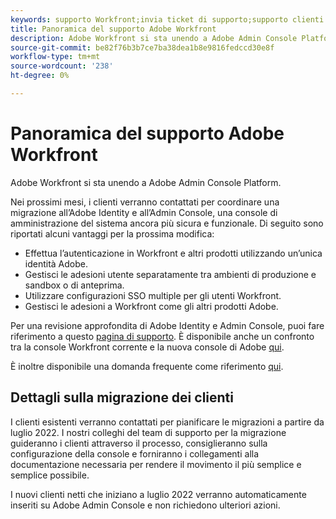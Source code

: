 ```yaml
---
keywords: supporto Workfront;invia ticket di supporto;supporto clienti
title: Panoramica del supporto Adobe Workfront
description: Adobe Workfront si sta unendo a Adobe Admin Console Platform.
source-git-commit: be82f76b3b7ce7ba38dea1b8e9816fedccd30e8f
workflow-type: tm+mt
source-wordcount: '238'
ht-degree: 0%

---
```


# Panoramica del supporto Adobe Workfront

Adobe Workfront si sta unendo a Adobe Admin Console Platform.

Nei prossimi mesi, i clienti verranno contattati per coordinare una migrazione all’Adobe Identity e all’Admin Console, una console di amministrazione del sistema ancora più sicura e funzionale. Di seguito sono riportati alcuni vantaggi per la prossima modifica:

* Effettua l’autenticazione in Workfront e altri prodotti utilizzando un’unica identità Adobe.
* Gestisci le adesioni utente separatamente tra ambienti di produzione e sandbox o di anteprima.
* Utilizzare configurazioni SSO multiple per gli utenti Workfront.
* Gestisci le adesioni a Workfront come gli altri prodotti Adobe.

Per una revisione approfondita di Adobe Identity e Admin Console, puoi fare riferimento a questo [pagina di supporto](https://helpx.adobe.com/enterprise/admin-guide.html). È disponibile anche un confronto tra la console Workfront corrente e la nuova console di Adobe [qui](https://one.workfront.com/s/document-item?bundleId=the-new-workfront-experience&amp;topicId=Content%2FAdministration_and_Setup%2FGet_started-WF_administration%2Factions-in-admin-console.htm&amp;_LANG=enus).

<!--
New URL for July 27:
https://experienceleague.adobe.com/docs/workfront/using/administration-and-setup/get-started-administration/actions-in-admin-console.html
-->

È inoltre disponibile una domanda frequente come riferimento [qui](faq.md).

## Dettagli sulla migrazione dei clienti

I clienti esistenti verranno contattati per pianificare le migrazioni a partire da luglio 2022.  I nostri colleghi del team di supporto per la migrazione guideranno i clienti attraverso il processo, consiglieranno sulla configurazione della console e forniranno i collegamenti alla documentazione necessaria per rendere il movimento il più semplice e semplice possibile.

I nuovi clienti netti che iniziano a luglio 2022 verranno automaticamente inseriti su Adobe Admin Console e non richiedono ulteriori azioni.
